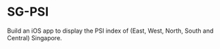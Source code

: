 # SG-PSI

Build an iOS app to display the PSI index of (East, West, North, South and Central) Singapore.

